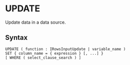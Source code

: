 # UPDATE

Update data in a data source.

## Syntax

```
UPDATE ( function : IRowsInputUpdate | variable_name )
SET { column_name = { expression } [, ...] }
[ WHERE ( select_clause_search ) ]
```
